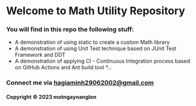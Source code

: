 # Welcome to Math Utility Repository
### You will find in this repo the following stuff:

* A demonstration of using static to create a custom Math library
* A demonstration of using Unit Test technique based on JUnit Test 
Framework and DDT
* A demonstration of applying CI - Continuous Integration process based on 
GitHub Actions and Ant build tool
*...

### Connect me via hagiaminh29062002@gmail.com
#### Copyright &#169; 2023 motngaynanglen 

